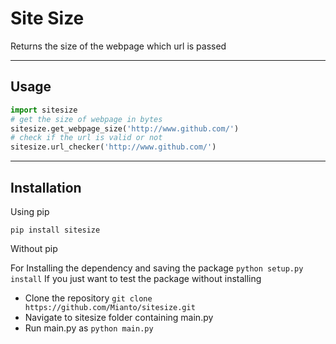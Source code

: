 Site Size
===
Returns the size of the webpage which url is passed

---
Usage
---
```python
import sitesize
# get the size of webpage in bytes
sitesize.get_webpage_size('http://www.github.com/')
# check if the url is valid or not
sitesize.url_checker('http://www.github.com/')
```
---
Installation
---
Using pip

`
pip install sitesize
`

Without pip

For Installing the dependency and saving the package 
`python setup.py install`
If you just want to test the package without installing
* Clone the repository `git clone https://github.com/Mianto/sitesize.git`
* Navigate to sitesize folder containing main.py
* Run main.py as `python main.py`